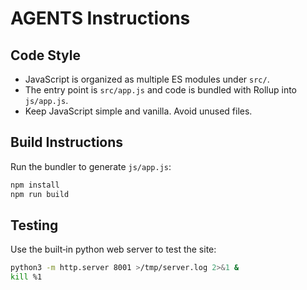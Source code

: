 # AGENTS Instructions

## Code Style
- JavaScript is organized as multiple ES modules under `src/`.
- The entry point is `src/app.js` and code is bundled with Rollup into `js/app.js`.
- Keep JavaScript simple and vanilla. Avoid unused files.

## Build Instructions
Run the bundler to generate `js/app.js`:

```bash
npm install
npm run build
```

## Testing
Use the built‑in python web server to test the site:
```bash
python3 -m http.server 8001 >/tmp/server.log 2>&1 &
kill %1
```
